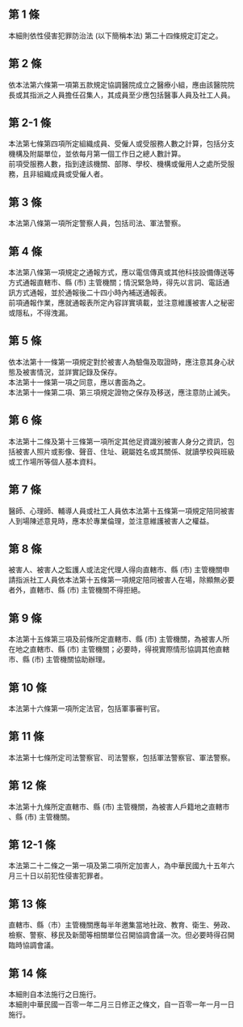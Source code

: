 第 1 條
-------
本細則依性侵害犯罪防治法 (以下簡稱本法) 第二十四條規定訂定之。

第 2 條
-------
依本法第六條第一項第五款規定協調醫院成立之醫療小組，應由該醫院院  
長或其指派之人員擔任召集人，其成員至少應包括醫事人員及社工人員。

第 2-1 條
---------
本法第七條第四項所定組織成員、受僱人或受服務人數之計算，包括分支  
機構及附屬單位，並依每月第一個工作日之總人數計算。  
前項受服務人數，指到達該機關、部隊、學校、機構或僱用人之處所受服  
務，且非組織成員或受僱人者。

第 3 條
-------
本法第八條第一項所定警察人員，包括司法、軍法警察。

第 4 條
-------
本法第八條第一項規定之通報方式，應以電信傳真或其他科技設備傳送等  
方式通報直轄市、縣 (市) 主管機關；情況緊急時，得先以言詞、電話通  
訊方式通報，並於通報後二十四小時內補送通報表。  
前項通報作業，應就通報表所定內容詳實填載，並注意維護被害人之秘密  
或隱私，不得洩漏。

第 5 條
-------
依本法第十一條第一項規定對於被害人為驗傷及取證時，應注意其身心狀  
態及被害情況，並詳實記錄及保存。  
本法第十一條第一項之同意，應以書面為之。  
本法第十一條第二項、第三項規定證物之保存及移送，應注意防止滅失。

第 6 條
-------
本法第十二條及第十三條第一項所定其他足資識別被害人身分之資訊，包  
括被害人照片或影像、聲音、住址、親屬姓名或其關係、就讀學校與班級  
或工作場所等個人基本資料。

第 7 條
-------
醫師、心理師、輔導人員或社工人員依本法第十五條第一項規定陪同被害  
人到場陳述意見時，應本於專業倫理，並注意維護被害人之權益。

第 8 條
-------
被害人、被害人之監護人或法定代理人得向直轄市、縣 (市) 主管機關申  
請指派社工人員依本法第十五條第一項規定陪同被害人在場，除顯無必要  
者外，直轄市、縣 (市) 主管機關不得拒絕。

第 9 條
-------
本法第十五條第三項及前條所定直轄市、縣 (市) 主管機關，為被害人所  
在地之直轄市、縣 (市) 主管機關；必要時，得視實際情形協調其他直轄  
市、縣 (市) 主管機關協助辦理。

第 10 條
--------
本法第十六條第一項所定法官，包括軍事審判官。

第 11 條
--------
本法第十七條所定司法警察官、司法警察，包括軍法警察官、軍法警察。

第 12 條
--------
本法第十九條所定直轄市、縣 (市) 主管機關，為被害人戶籍地之直轄市  
、縣 (市) 主管機關。

第 12-1 條
----------
本法第二十二條之一第一項及第二項所定加害人，為中華民國九十五年六  
月三十日以前犯性侵害犯罪者。

第 13 條
--------
直轄市、縣（市）主管機關應每半年邀集當地社政、教育、衛生、勞政、  
檢察、警察、移民及新聞等相關單位召開協調會議一次。但必要時得召開  
臨時協調會議。

第 14 條
--------
本細則自本法施行之日施行。  
本細則中華民國一百零一年二月三日修正之條文，自一百零一年一月一日  
施行。

